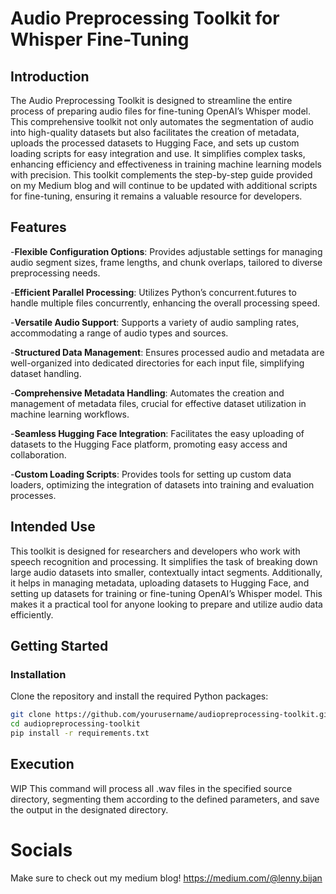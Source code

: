 # Audio Preprocessing Toolkit for Whisper Fine-Tuning

## Introduction

The Audio Preprocessing Toolkit is designed to streamline the entire process of preparing audio files for fine-tuning OpenAI’s Whisper model. This comprehensive toolkit not only automates the segmentation of audio into high-quality datasets but also facilitates the creation of metadata, uploads the processed datasets to Hugging Face, and sets up custom loading scripts for easy integration and use. It simplifies complex tasks, enhancing efficiency and effectiveness in training machine learning models with precision. This toolkit complements the step-by-step guide provided on my Medium blog and will continue to be updated with additional scripts for fine-tuning, ensuring it remains a valuable resource for developers.

## Features

-**Flexible Configuration Options**: Provides adjustable settings for managing audio segment sizes, frame lengths, and chunk overlaps, tailored to diverse preprocessing needs.

-**Efficient Parallel Processing**: Utilizes Python’s concurrent.futures to handle multiple files concurrently, enhancing the overall processing speed.

-**Versatile Audio Support**: Supports a variety of audio sampling rates, accommodating a range of audio types and sources.

-**Structured Data Management**: Ensures processed audio and metadata are well-organized into dedicated directories for each input file, simplifying dataset handling.

-**Comprehensive Metadata Handling**: Automates the creation and management of metadata files, crucial for effective dataset utilization in machine learning workflows.

-**Seamless Hugging Face Integration**: Facilitates the easy uploading of datasets to the Hugging Face platform, promoting easy access and collaboration.

-**Custom Loading Scripts**: Provides tools for setting up custom data loaders, optimizing the integration of datasets into training and evaluation processes.


## Intended Use
This toolkit is designed for researchers and developers who work with speech recognition and processing. It simplifies the task of breaking down large audio datasets into smaller, contextually intact segments. Additionally, it helps in managing metadata, uploading datasets to Hugging Face, and setting up datasets for training or fine-tuning OpenAI’s Whisper model. This makes it a practical tool for anyone looking to prepare and utilize audio data efficiently.

## Getting Started

### Installation

Clone the repository and install the required Python packages:

```bash
git clone https://github.com/yourusername/audiopreprocessing-toolkit.git
cd audiopreprocessing-toolkit
pip install -r requirements.txt
```

## Execution

WIP
This command will process all .wav files in the specified source directory, segmenting them according to the defined parameters, and save the output in the designated directory.

# Socials

Make sure to check out my medium blog! https://medium.com/@lenny.bijan
